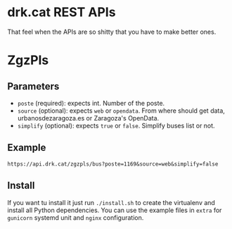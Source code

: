 # drk.cat REST APIs
That feel when the APIs are so shitty that you have to make better ones.

# ZgzPls
## Parameters
 - `poste` (required): expects int. Number of the poste.
 - `source` (optional): expects `web` or `opendata`. From where should get data, urbanosdezaragoza.es or Zaragoza's OpenData.
 - `simplify` (optional): expects `true` or `false`. Simplify buses list or not.

## Example
`https://api.drk.cat/zgzpls/bus?poste=1169&source=web&simplify=false`

## Install
If you want tu install it just run `./install.sh` to create the virtualenv and install all Python dependencies.
You can use the example files in `extra` for `gunicorn` systemd unit and `nginx` configuration.